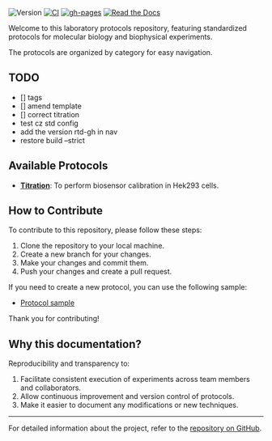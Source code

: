 ![Version](https://img.shields.io/badge/version-0.0.3-grey)
[![CI](https://github.com/darosio/mkprotocols/actions/workflows/ci.yml/badge.svg)](https://github.com/darosio/mkprotocols/actions/workflows/ci.yml)
[![gh-pages](https://img.shields.io/badge/gh-pages-green?logo=github)](https://darosio.github.io/mkprotocols/)
[![Read the Docs](https://img.shields.io/readthedocs/pip/stable.svg)](https://mkprotocols.readthedocs.io/)

Welcome to this laboratory protocols repository, featuring standardized
protocols for molecular biology and biophysical experiments.

The protocols are organized by category for easy navigation.

## TODO

- [] tags
- [] amend template
- [] correct titration
- test cz std config
- add the version rtd-gh in nav
- restore build –strict

## Available Protocols

- **[Titration](protocols/Titration_in_cells.md)**: To perform biosensor calibration in Hek293 cells.

## How to Contribute

To contribute to this repository, please follow these steps:

1. Clone the repository to your local machine.
2. Create a new branch for your changes.
3. Make your changes and commit them.
4. Push your changes and create a pull request.

If you need to create a new protocol, you can use the following sample:

- [Protocol sample](protocols/Sample_protocol.md)

Thank you for contributing!

## Why this documentation?

Reproducibility and transparency to:

1. Facilitate consistent execution of experiments across team members and collaborators.
2. Allow continuous improvement and version control of protocols.
3. Make it easier to document any modifications or new techniques.

---

For detailed information about the project, refer to the [repository on GitHub](https://github.com/darosio/mkprotocols).
